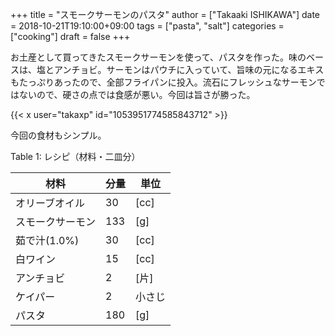 +++
title = "スモークサーモンのパスタ"
author = ["Takaaki ISHIKAWA"]
date = 2018-10-21T19:10:00+09:00
tags = ["pasta", "salt"]
categories = ["cooking"]
draft = false
+++

お土産として買ってきたスモークサーモンを使って、パスタを作った。味のベースは、塩とアンチョビ。サーモンはパウチに入っていて、旨味の元になるエキスもたっぷりあったので、全部フライパンに投入。流石にフレッシュなサーモンではないので、硬さの点では食感が悪い。今回は旨さが勝った。  

{{< x user="takaxp" id="1053951774585843712" >}}  

今回の食材もシンプル。  

<div class="table-caption">
  <span class="table-number">Table 1</span>:
  レシピ（材料・二皿分）
</div>

| 材料      | 分量 | 単位 |
|---------|----|----|
| オリーブオイル | 30  | [cc] |
| スモークサーモン | 133 | [g]  |
| 茹で汁(1.0%) | 30  | [cc] |
| 白ワイン  | 15  | [cc] |
| アンチョビ | 2   | [片] |
| ケイパー  | 2   | 小さじ |
| パスタ    | 180 | [g]  |
